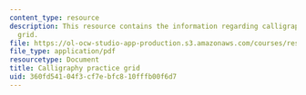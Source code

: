 ```yaml
---
content_type: resource
description: This resource contains the information regarding calligraphy practice
  grid.
file: https://ol-ocw-studio-app-production.s3.amazonaws.com/courses/res-21g-003-learning-chinese-a-foundation-course-in-mandarin-spring-2011/360fd54104f3cf7ebfc810fffb00f6d7_MITRES_21G_003S11_grid.pdf
file_type: application/pdf
resourcetype: Document
title: Calligraphy practice grid
uid: 360fd541-04f3-cf7e-bfc8-10fffb00f6d7
---
```


